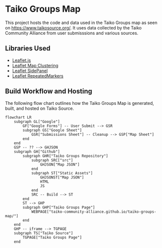 # Taiko Groups Map
This project hosts the code and data used in the Taiko Groups map as seen on https://www.taikosource.org/.
It uses data collected by the Taiko Community Alliance from user submisssions and various sources.

## Libraries Used
 - [Leaflet.js](https://github.com/Leaflet/Leaflet)
 - [Leaflet Map Clustering](https://github.com/Leaflet/Leaflet.markercluster)
 - [Leaflet SidePanel](https://github.com/cyclingbyte/Leaflet.SidePanel)
 - [Leaflet RepeatedMarkers](https://gitlab.com/IvanSanchez/Leaflet.RepeatedMarkers)

## Build Workflow and Hosting
The following flow chart outlines how the Taiko Groups Map is generated, built, and hosted on Taiko Source.

```mermaid
flowchart LR
    subgraph GL["Google"]
        GF["Google Forms"] -- User Submit --> GSR
        subgraph GS["Google Sheet"]
            GSR["Submissions Sheet"] -- Cleanup --> GSP["Map Sheet"]
        end
    end
    GSP -- ?? --> GHJSON
    subgraph GH["Github"]
        subgraph GHR["Taiko Groups Repository"]
            subgraph SRC["src"]
                GHJSON["Map JSON"]
            end
            subgraph ST["Static Assets"]
                GHJSONST["Map JSON"]
                HTML
                JS
            end
            SRC -- Build --> ST
        end
        ST --> GHP
        subgraph GHP["Taiko Groups Page"]
            WEBPAGE["taiko-community-alliance.github.io/taiko-groups-map/"]
        end
    end
    GHP -- iframe --> TGPAGE
    subgraph TS["Taiko Source"]
        TGPAGE["Taiko Groups Page"]
    end
```
